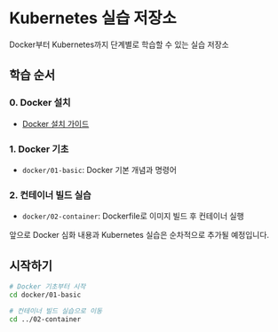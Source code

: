 # Kubernetes 실습 저장소

Docker부터 Kubernetes까지 단계별로 학습할 수 있는 실습 저장소

## 학습 순서

### 0. Docker 설치
- [Docker 설치 가이드](docker/installing_docker_guide.md)

### 1. Docker 기초
- `docker/01-basic`: Docker 기본 개념과 명령어

### 2. 컨테이너 빌드 실습
- `docker/02-container`: Dockerfile로 이미지 빌드 후 컨테이너 실행

앞으로 Docker 심화 내용과 Kubernetes 실습은 순차적으로 추가될 예정입니다.

## 시작하기
```bash
# Docker 기초부터 시작
cd docker/01-basic

# 컨테이너 빌드 실습으로 이동
cd ../02-container
```
